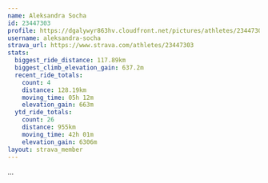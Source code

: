 ```yaml
---
name: Aleksandra Socha
id: 23447303
profile: https://dgalywyr863hv.cloudfront.net/pictures/athletes/23447303/14745546/4/large.jpg
username: aleksandra-socha
strava_url: https://www.strava.com/athletes/23447303
stats:
  biggest_ride_distance: 117.89km
  biggest_climb_elevation_gain: 637.2m
  recent_ride_totals:
    count: 4
    distance: 128.19km
    moving_time: 05h 12m
    elevation_gain: 663m
  ytd_ride_totals:
    count: 26
    distance: 955km
    moving_time: 42h 01m
    elevation_gain: 6306m
layout: strava_member
--- 
```

...
